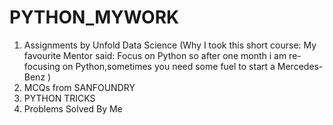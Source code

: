 # PYTHON_MYWORK
1. Assignments by Unfold Data Science (Why I took this short course: My favourite Mentor said: Focus on Python so after one month i am re-focusing on Python,sometimes you need some fuel to start a Mercedes-Benz )
2. MCQs from SANFOUNDRY
3. PYTHON TRICKS
4. Problems Solved By Me 

